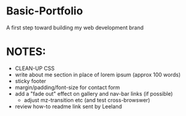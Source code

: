# Basic-Portfolio
A first step toward building my web development brand

# NOTES:

* CLEAN-UP CSS
* write about me section in place of lorem ipsum (approx 100 words)
* sticky footer
* margin/padding/font-size for contact form
* add a "fade out" effect on gallery and nav-bar links (if possible)
    + adjust mz-transition etc (and test cross-browswer)
* review how-to readme link sent by Leeland